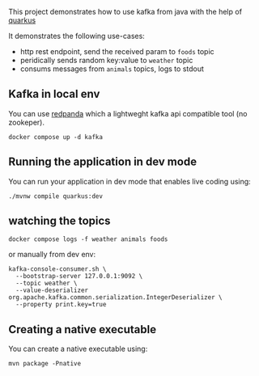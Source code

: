 This project demonstrates how to use kafka from java with the help of [quarkus](https://quarkus.io/guides/kafka)

It demonstrates the following use-cases:
- http rest endpoint, send the received param to `foods` topic
- peridically sends random key:value to `weather` topic
- consums messages from `animals` topics, logs to stdout

## Kafka in local env

You can use [redpanda](https://vectorized.io/) which a lightweght kafka api compatible tool (no zookeper).

```
docker compose up -d kafka
```

## Running the application in dev mode

You can run your application in dev mode that enables live coding using:
```shell script
./mvnw compile quarkus:dev
```

## watching the topics 

```
docker compose logs -f weather animals foods
```

or manually from dev env:
```
kafka-console-consumer.sh \
  --bootstrap-server 127.0.0.1:9092 \
  --topic weather \
  --value-deserializer org.apache.kafka.common.serialization.IntegerDeserializer \
  --property print.key=true
```

## Creating a native executable

You can create a native executable using: 
```shell script
mvn package -Pnative
```
